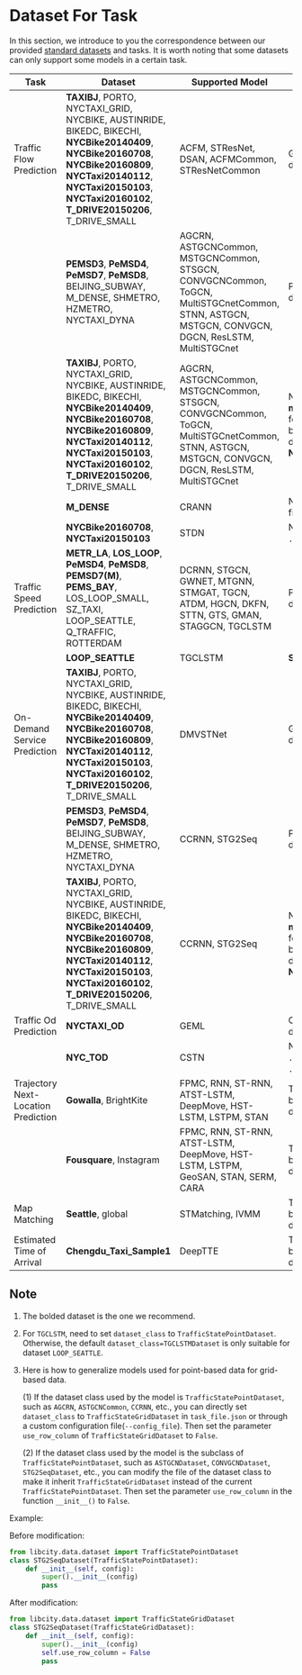 # Dataset For Task

In this section, we introduce to you the correspondence between our provided [standard datasets](https://drive.google.com/drive/folders/1g5v2Gq1tkOq8XO0HDCZ9nOTtRpB6-gPe?usp=sharing) and tasks. It is worth noting that some datasets can only support some models in a certain task.

| Task                                | Dataset                                                      | Supported Model                                              | Remark                                                       |
| ----------------------------------- | ------------------------------------------------------------ | ------------------------------------------------------------ | ------------------------------------------------------------ |
| Traffic Flow Prediction             | **TAXIBJ**, PORTO, NYCTAXI_GRID, NYCBIKE, AUSTINRIDE, BIKEDC, BIKECHI, **NYCBike20140409**, **NYCBike20160708**, **NYCBike20160809**, **NYCTaxi20140112**, **NYCTaxi20150103**, **NYCTaxi20160102**, **T_DRIVE20150206**, T_DRIVE_SMALL | ACFM, STResNet, DSAN, ACFMCommon, STResNetCommon             | Grid based dataset                                           |
|                                     | **PEMSD3**, **PeMSD4**, **PeMSD7**, **PeMSD8**, BEIJING_SUBWAY, M_DENSE, SHMETRO, HZMETRO, NYCTAXI_DYNA | AGCRN, ASTGCNCommon, MSTGCNCommon, STSGCN, CONVGCNCommon, ToGCN, MultiSTGCnetCommon, STNN, ASTGCN, MSTGCN, CONVGCN, DGCN, ResLSTM, MultiSTGCnet | Point based dataset                                          |
|                                     | **TAXIBJ**, PORTO, NYCTAXI_GRID, NYCBIKE, AUSTINRIDE, BIKEDC, BIKECHI, **NYCBike20140409**, **NYCBike20160708**, **NYCBike20160809**, **NYCTaxi20140112**, **NYCTaxi20150103**, **NYCTaxi20160102**, **T_DRIVE20150206**, T_DRIVE_SMALL | AGCRN, ASTGCNCommon, MSTGCNCommon, STSGCN, CONVGCNCommon, ToGCN, MultiSTGCnetCommon, STNN, ASTGCN, MSTGCN, CONVGCN, DGCN, ResLSTM, MultiSTGCnet | Need **simple modification**   for grid based dataset. **See Note 3.** |
|                                     | **M_DENSE**                                                  | CRANN                                                        | Need `.ext` file                                             |
|                                     | **NYCBike20160708**, **NYCTaxi20150103**                     | STDN                                                         | Need `.gridod` file                                          |
| Traffic Speed Prediction            | **METR_LA**, **LOS_LOOP**, **PeMSD4**, **PeMSD8**, **PEMSD7(M)**, **PEMS_BAY**, LOS_LOOP_SMALL, SZ_TAXI, LOOP_SEATTLE, Q_TRAFFIC, ROTTERDAM | DCRNN, STGCN, GWNET, MTGNN, STMGAT, TGCN, ATDM, HGCN, DKFN, STTN, GTS, GMAN, STAGGCN, TGCLSTM | Point based dataset.                                         |
|                                     | **LOOP_SEATTLE**                                             | TGCLSTM                                                      | **See Note 2.**                                              |
| On-Demand Service Prediction        | **TAXIBJ**, PORTO, NYCTAXI_GRID, NYCBIKE, AUSTINRIDE, BIKEDC, BIKECHI, **NYCBike20140409**, **NYCBike20160708**, **NYCBike20160809**, **NYCTaxi20140112**, **NYCTaxi20150103**, **NYCTaxi20160102**, **T_DRIVE20150206**, T_DRIVE_SMALL | DMVSTNet                                                     | Grid based dataset                                           |
|                                     | **PEMSD3**, **PeMSD4**, **PeMSD7**, **PeMSD8**, BEIJING_SUBWAY, M_DENSE, SHMETRO, HZMETRO, NYCTAXI_DYNA | CCRNN, STG2Seq                                               | Point based dataset                                          |
|                                     | **TAXIBJ**, PORTO, NYCTAXI_GRID, NYCBIKE, AUSTINRIDE, BIKEDC, BIKECHI, **NYCBike20140409**, **NYCBike20160708**, **NYCBike20160809**, **NYCTaxi20140112**, **NYCTaxi20150103**, **NYCTaxi20160102**, **T_DRIVE20150206**, T_DRIVE_SMALL | CCRNN, STG2Seq                                               | Need **simple modification**   for grid based dataset. **See Note 3.** |
| Traffic Od Prediction               | **NYCTAXI_OD**                                               | GEML                                                         | OD based dataset                                             |
|                                     | **NYC_TOD**                                                  | CSTN                                                        | Need `.gridod`, `.ext` file                                              |
| Trajectory Next-Location Prediction | **Gowalla**, BrightKite                                      | FPMC, RNN, ST-RNN, ATST-LSTM, DeepMove, HST-LSTM, LSTPM, STAN | Trajectory based dataset                                     |
|                                     | **Fousquare**, Instagram                                     | FPMC, RNN, ST-RNN, ATST-LSTM, DeepMove, HST-LSTM, LSTPM, GeoSAN, STAN, SERM, CARA | Trajectory based dataset                                     |
| Map Matching                        | **Seattle**, global                                          | STMatching, IVMM                                             | Trajectory based dataset                                     |
| Estimated Time of Arrival           | **Chengdu_Taxi_Sample1**                                     | DeepTTE                                                      | Trajectory based dataset                                     |

## Note

1. The bolded dataset is the one we recommend.

2. For `TGCLSTM`, need to set `dataset_class` to `TrafficStatePointDataset`. Otherwise, the default `dataset_class=TGCLSTMDataset` is only suitable for dataset `LOOP_SEATTLE`.

3. Here is how to generalize models used for point-based data for grid-based data.

   (1) If the dataset class used by the model is `TrafficStatePointDataset`, such as `AGCRN`, `ASTGCNCommon`, `CCRNN`, etc., you can directly set `dataset_class` to `TrafficStateGridDataset` in `task_file.json` or through a custom configuration file(`--config_file`). Then set the parameter `use_row_column` of `TrafficStateGridDataset` to `False`.

   (2) If the dataset class used by the model is the subclass of `TrafficStatePointDataset`, such as `ASTGCNDataset`, `CONVGCNDataset`, `STG2SeqDataset`, etc., you can modify the file of the dataset class to make it  inherit `TrafficStateGridDataset` instead of the current `TrafficStatePointDataset`. Then set the parameter `use_row_column` in the function `__init__()` to `False`.

Example:

Before modification:

```python
from libcity.data.dataset import TrafficStatePointDataset
class STG2SeqDataset(TrafficStatePointDataset):
    def __init__(self, config):
        super().__init__(config)
        pass
```

After modification:

```python
from libcity.data.dataset import TrafficStateGridDataset
class STG2SeqDataset(TrafficStateGridDataset):
    def __init__(self, config):
        super().__init__(config)
        self.use_row_column = False
        pass
```


